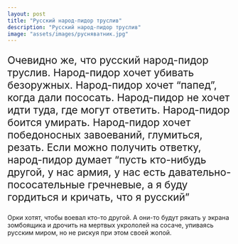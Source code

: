 ```yaml
---
layout: post
title: "Русский народ-пидор труслив"
description: "Русский народ-пидор труслив"
image: "assets/images/русняватник.jpg"
---
```

<p style="font-size: 23px;">Очевидно же, что русский народ-пидор труслив. Народ-пидор хочет убивать безоружных. Народ-пидор хочет “папед”, когда дали пососать. Народ-пидор не хочет идти туда, где могут ответить. Народ-пидор боится умирать. Народ-пидор хочет победоносных завоеваний, глумиться, резать. Если можно получить ответку, народ-пидор думает “пусть кто-нибудь другой, у нас армия, у нас есть давательно-пососательные гречневые, а я буду гордиться и кричать, что я русский”

Орки хотят, чтобы воевал кто-то другой. А они-то будут рякать у экрана зомбоящика и дрочить на мертвых укрололей на сосаче, упиваясь русским миром, но не рискуя при этом своей жопой.</p>
